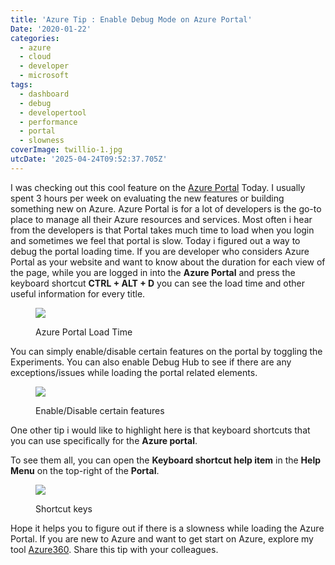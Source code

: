 ```yaml
---
title: 'Azure Tip : Enable Debug Mode on Azure Portal'
Date: '2020-01-22'
categories:
  - azure
  - cloud
  - developer
  - microsoft
tags:
  - dashboard
  - debug
  - developertool
  - performance
  - portal
  - slowness
coverImage: twillio-1.jpg
utcDate: '2025-04-24T09:52:37.705Z'
---
```


I was checking out this cool feature on the [Azure Portal](https://portal.azure.com/) Today. I usually spent 3 hours per week on evaluating the new features or building something new on Azure. Azure Portal is for a lot of developers is the go-to place to manage all their Azure resources and services. Most often i hear from the developers is that Portal takes much time to load when you login and sometimes we feel that portal is slow. Today i figured out a way to debug the portal loading time. If you are developer who considers Azure Portal as your website and want to know about the duration for each view of the page, while you are logged in into the **Azure Portal** and press the keyboard shortcut **CTRL + ALT + D** you can see the load time and other useful information for every title.

<figure>

![](https://sajeetharan.wordpress.com/wp-content/uploads/2020/01/blog-1-1.jpg?w=1024)

<figcaption>

Azure Portal Load Time

</figcaption>

</figure>

You can simply enable/disable certain features on the portal by toggling the Experiments. You can also enable Debug Hub to see if there are any exceptions/issues while loading the portal related elements.

<figure>

![](https://sajeetharan.wordpress.com/wp-content/uploads/2020/01/blog-2.jpg?w=403)

<figcaption>

Enable/Disable certain features

</figcaption>

</figure>

One other tip i would like to highlight here is that keyboard shortcuts that you can use specifically for the **Azure portal**.

To see them all, you can open the **Keyboard shortcut help item** in the **Help Menu** on the top-right of the **Portal**.

<figure>

![](https://sajeetharan.wordpress.com/wp-content/uploads/2020/01/blog-3.jpg?w=352)

<figcaption>

Shortcut keys

</figcaption>

</figure>

Hope it helps you to figure out if there is a slowness while loading the Azure Portal. If you are new to Azure and want to get start on Azure, explore my tool [Azure360](https://azure360.info/). Share this tip with your colleagues.

